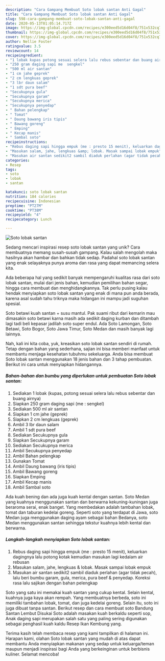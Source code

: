 ```yaml
---
description: "Cara Gampang Membuat Soto lobak santan Anti Gagal"
title: "Cara Gampang Membuat Soto lobak santan Anti Gagal"
slug: 598-cara-gampang-membuat-soto-lobak-santan-anti-gagal
date: 2020-05-13T01:05:14.717Z
image: https://img-global.cpcdn.com/recipes/e300eed5d16d04f8/751x532cq70/soto-lobak-santan-foto-resep-utama.jpg
thumbnail: https://img-global.cpcdn.com/recipes/e300eed5d16d04f8/751x532cq70/soto-lobak-santan-foto-resep-utama.jpg
cover: https://img-global.cpcdn.com/recipes/e300eed5d16d04f8/751x532cq70/soto-lobak-santan-foto-resep-utama.jpg
author: Nellie Foster
ratingvalue: 3.5
reviewcount: 14
recipeingredient:
- "1 lobak kupas potong sesuai selera lalu rebus sebentar dan buang airnya"
- "250 gram daging sapi me  sengkel"
- "500 ml air santan"
- "1 cm jahe geprek"
- "2 cm lengkuas geprek"
- "3 lbr daun salam"
- "1 sdt pura beef"
- "Secukupnya gula"
- "Secukupnya garam"
- "Secukupnya merica"
- "Secukupnya penyedap"
- " Bahan pelengkap"
- " Tomat"
- " Daung bawang iris tipis"
- " Bawang goreng"
- " Emping"
- " Kecap manis"
- " Sambal soto"
recipeinstructions:
- "Rebus daging sapi hingga empuk (me : presto 15 menit), keluarkan dagingnya lalu potong kotak kemudian masukan lagi kedalam air rebusan"
- "Masukan salam, jahe, lengkuas &amp; lobak. Masak sampai lobak empuk"
- "Masukan air santan sedikit2 sambil diaduk perlahan (agar tidak pecah), lalu beri bumbu garam, gula, merica, pura beef &amp; penyedap. Koreksi rasa lalu sajikan dengan bahan pelengkap"
categories:
- Resep
tags:
- soto
- lobak
- santan

katakunci: soto lobak santan 
nutrition: 184 calories
recipecuisine: Indonesian
preptime: "PT27M"
cooktime: "PT38M"
recipeyield: "4"
recipecategory: Lunch

---
```



![Soto lobak santan](https://img-global.cpcdn.com/recipes/e300eed5d16d04f8/751x532cq70/soto-lobak-santan-foto-resep-utama.jpg)

Sedang mencari inspirasi resep soto lobak santan yang unik? Cara membuatnya memang susah-susah gampang. Kalau salah mengolah maka hasilnya akan hambar dan bahkan tidak sedap. Padahal soto lobak santan yang enak selayaknya punya aroma dan rasa yang dapat memancing selera kita.

Ada beberapa hal yang sedikit banyak mempengaruhi kualitas rasa dari soto lobak santan, mulai dari jenis bahan, kemudian pemilihan bahan segar, hingga cara membuat dan menghidangkannya. Tak perlu pusing kalau hendak menyiapkan soto lobak santan yang enak di mana pun anda berada, karena asal sudah tahu triknya maka hidangan ini mampu jadi suguhan spesial.

Soto betawi kuah santan + susu mantul. Pak suami ribut dari kemarin mau dimasakin soto betawi karna masih ada sedikit daging kurban dan ditambah lagi tadi beli kepasar jadilah soto super endul. Ada Soto Lamongan, Soto Betawi, Soto Bogor, Soto Jawa Timur, Soto Medan dan masih banyak lagi lainnya.


Nah, kali ini kita coba, yuk, kreasikan soto lobak santan sendiri di rumah. Tetap dengan bahan yang sederhana, sajian ini bisa memberi manfaat untuk membantu menjaga kesehatan tubuhmu sekeluarga. Anda bisa membuat Soto lobak santan menggunakan 18 jenis bahan dan 3 tahap pembuatan. Berikut ini cara untuk menyiapkan hidangannya.

<!--inarticleads1-->

##### Bahan-bahan dan bumbu yang diperlukan untuk pembuatan Soto lobak santan:

1. Sediakan 1 lobak (kupas, potong sesuai selera lalu rebus sebentar dan buang airnya)
1. Siapkan 250 gram daging sapi (me : sengkel)
1. Sediakan 500 ml air santan
1. Siapkan 1 cm jahe (geprek)
1. Siapkan 2 cm lengkuas (geprek)
1. Ambil 3 lbr daun salam
1. Ambil 1 sdt pura beef
1. Sediakan Secukupnya gula
1. Siapkan Secukupnya garam
1. Sediakan Secukupnya merica
1. Ambil Secukupnya penyedap
1. Ambil  Bahan pelengkap
1. Gunakan  Tomat
1. Ambil  Daung bawang (iris tipis)
1. Ambil  Bawang goreng
1. Siapkan  Emping
1. Ambil  Kecap manis
1. Ambil  Sambal soto


Ada kuah bening dan ada juga kuah kental dengan santan. Soto Medan yang kuahnya menggunakan santan dan berwarna kekuning-kuningan juga beraroma serai, enak banget. Yang membedakan adalah tambahan lobak, tomat dan taburan kedelai goreng. Seperti soto yang terdapat di Jawa, soto Medan juga menggunakan daging ayam sebagai bahan Bedanya, soto Medan menggunakan santan sehingga tekstur kuahnya lebih kental dan berwarna. 

<!--inarticleads2-->

##### Langkah-langkah menyiapkan Soto lobak santan:

1. Rebus daging sapi hingga empuk (me : presto 15 menit), keluarkan dagingnya lalu potong kotak kemudian masukan lagi kedalam air rebusan
1. Masukan salam, jahe, lengkuas &amp; lobak. Masak sampai lobak empuk
1. Masukan air santan sedikit2 sambil diaduk perlahan (agar tidak pecah), lalu beri bumbu garam, gula, merica, pura beef &amp; penyedap. Koreksi rasa lalu sajikan dengan bahan pelengkap


Soto yang satu ini memakai kuah santan yang cukup kental. Selain kental, kuahnya juga kaya akan rempah. Yang membuatnya berbeda, soto ini memiliki tambahan lobak, tomat, dan juga kedelai goreng. Selain itu, soto ini juga dibuat tanpa santan. Berikut resep dan cara membuat soto Bandung Santan Lembut Disukai Soto adalah masakan kuah berkaldu seperti sop, Anak daging sapi merupakan salah satu yang paling sering digunakan sebagai penghasil kuah kaldu Resep Ikan Kembung yang. 

Terima kasih telah membaca resep yang kami tampilkan di halaman ini. Harapan kami, olahan Soto lobak santan yang mudah di atas dapat membantu Anda menyiapkan makanan yang sedap untuk keluarga/teman maupun menjadi inspirasi bagi Anda yang berkeinginan untuk berbisnis kuliner. Selamat mencoba!
